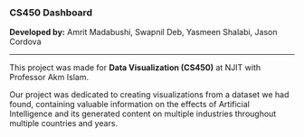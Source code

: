 ### CS450 Dashboard
**Developed by:** Amrit Madabushi, Swapnil Deb, Yasmeen Shalabi, Jason Cordova

------------
This project was made for **Data Visualization (CS450)** at NJIT with Professor Akm Islam. 

Our project was dedicated to creating visualizations from a dataset we had found, containing valuable information on the effects of Artificial Intelligence and its generated content on multiple industries throughout multiple countries and years.